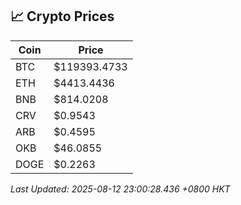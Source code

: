 ## 📈 Crypto Prices

| Coin | Price |
| ---- | ----- |
| BTC | $119393.4733 |
| ETH | $4413.4436 |
| BNB | $814.0208 |
| CRV | $0.9543 |
| ARB | $0.4595 |
| OKB | $46.0855 |
| DOGE | $0.2263 |

_Last Updated: 2025-08-12 23:00:28.436 +0800 HKT_